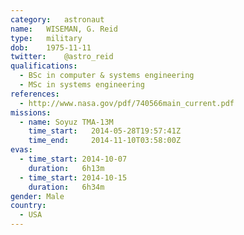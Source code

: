 ```yaml
---
category:	astronaut
name:	WISEMAN, G. Reid
type:	military
dob:	1975-11-11
twitter:	@astro_reid
qualifications:
  - BSc in computer & systems engineering
  - MSc in systems engineering
references:
  - http://www.nasa.gov/pdf/740566main_current.pdf
missions:
  - name: Soyuz TMA-13M
    time_start:   2014-05-28T19:57:41Z
    time_end:     2014-11-10T03:58:00Z
evas:
  - time_start: 2014-10-07
    duration:   6h13m
  - time_start: 2014-10-15
    duration:   6h34m
gender:	Male
country:
  - USA
---
```


